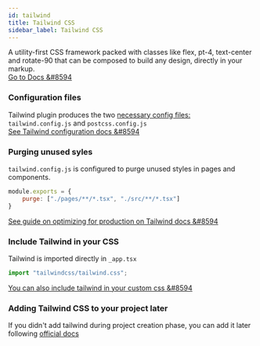```yaml
---
id: tailwind
title: Tailwind CSS
sidebar_label: Tailwind CSS
---
```


A utility-first CSS framework packed with classes like flex, pt-4, text-center and rotate-90 that can be composed to build any design, directly in your markup.  
[Go to Docs &#8594](https://tailwindcss.com/docs)

### Configuration files
Tailwind plugin produces the two [necessary config files:](https://tailwindcss.com/docs/guides/nextjs#create-your-configuration-files) `tailwind.config.js` and `postcss.config.js`  
[See Tailwind configuration docs &#8594](https://tailwindcss.com/docs/configuration)

### Purging unused syles
`tailwind.config.js` is configured to purge unused styles in pages and components.

```js title="tailwind.config.js"
module.exports = {
    purge: ["./pages/**/*.tsx", "./src/**/*.tsx"]
}
```
[See guide on optimizing for production on Tailwind docs &#8594](https://tailwindcss.com/docs/optimizing-for-production)

### Include Tailwind in your CSS
Tailwind is imported directly in `_app.tsx`

```js title="pages/_app.tsx"
import "tailwindcss/tailwind.css";
```
[You can also include tailwind in your custom css &#8594](https://tailwindcss.com/docs/guides/nextjs#include-tailwind-in-your-css)
### Adding Tailwind CSS to your project later
If you didn't add tailwind during project creation phase, you can add it later following [official docs](https://tailwindcss.com/docs/installation)